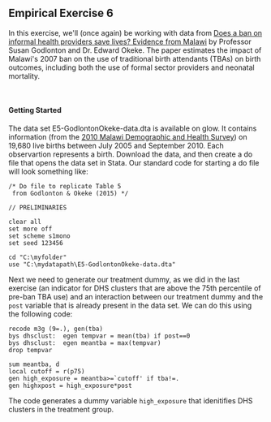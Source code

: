 ## Empirical Exercise 6  

In this exercise, we'll (once again) be working with data from 
[Does a ban on informal health providers save lives? Evidence from Malawi](https://www.ncbi.nlm.nih.gov/pmc/articles/PMC4677333/) 
by Professor Susan Godlonton and Dr. Edward Okeke.  The paper estimates the impact of Malawi's 2007 ban on the use of 
traditional birth attendants (TBAs) on birth outcomes, including both the use of formal sector providers and neonatal mortality.

<br>

#### Getting Started

The data set E5-GodlontonOkeke-data.dta is available on glow.  It contains information (from the 
[2010 Malawi Demographic and Health Survey](https://dhsprogram.com/methodology/survey/survey-display-333.cfm)) 
on 19,680 live births between July 2005 and September 2010.  Each observartion represents a birth.  Download the data, and then create 
a do file that opens the data set in Stata.  Our standard code for starting a do file will look something like:

``` 
/* Do file to replicate Table 5 
 from Godlonton & Okeke (2015) */

// PRELIMINARIES

clear all
set more off
set scheme s1mono
set seed 123456

cd "C:\myfolder"
use "C:\mydatapath\E5-GodlontonOkeke-data.dta"
```

Next we need to generate our treatment dummy, as we did in the last exercise (an 
indicator for DHS clusters that are above the 75th percentile of pre-ban TBA use) and 
an interaction between our treatment dummy and the `post` variable that is already present in 
the data set.  We can do this using the following code:

```
recode m3g (9=.), gen(tba)
bys dhsclust:  egen tempvar = mean(tba) if post==0
bys dhsclust:  egen meantba = max(tempvar)
drop tempvar

sum meantba, d
local cutoff = r(p75)
gen high_exposure = meantba>=`cutoff' if tba!=. 
gen highxpost = high_exposure*post
```

The code generates a dummy variable `high_exposure` that idenitifies DHS clusters in the 
treatment group.

<br>

